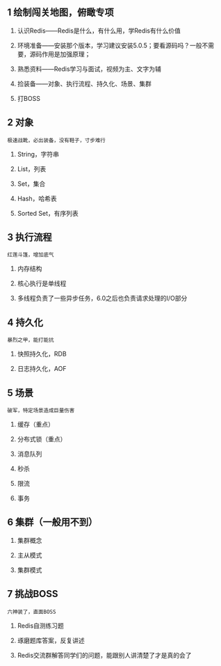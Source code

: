 
## 1 绘制闯关地图，俯瞰专项

1. 认识Redis——Redis是什么，有什么用，学Redis有什么价值

2. 环境准备——安装那个版本，学习建议安装5.0.5；要看源码吗？一般不需要，源码作用是加强原理；

3. 熟悉资料——Redis学习与面试，视频为主、文字为辅

4. 捡装备——对象、执行流程、持久化、场景、集群

5. 打BOSS

## 2 对象

`极速战靴，必出装备，没有鞋子，寸步难行`

1. String，字符串

2. List，列表

3. Set，集合

4. Hash，哈希表

5. Sorted Set，有序列表

## 3 执行流程

`红莲斗篷，增加底气`

1. 内存结构

2. 核心执行是单线程

3. 多线程负责了一些异步任务，6.0之后也负责请求处理的I/O部分

## 4 持久化

`暴烈之甲，能打能抗`

1. 快照持久化，RDB

2. 日志持久化，AOF

## 5 场景

`破军，特定场景造成巨量伤害`

1. 缓存（重点）

2. 分布式锁（重点）

3. 消息队列

4. 秒杀

5. 限流

6. 事务

## 6 集群（一般用不到）

1. 集群概念

2. 主从模式

3. 集群模式

## 7 挑战BOSS

`六神装了，直面BOSS`

1. Redis自测练习题

2. 琢磨题库答案，反复讲述

3. Redis交流群解答同学们的问题，能跟别人讲清楚了才是真的会了

